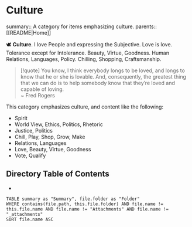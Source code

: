 # Culture

summary:: A category for items emphasizing culture.
parents:: [[README|Home]]

🕊️ **Culture**. I love People and expressing the Subjective. Love is love. Tolerance except for Intolerance. Beauty, Virtue, Goodness. Human Relations, Languages, Policy. Chilling, Shopping, Craftsmanship.

> [!quote]
> You know, I think everybody longs to be loved, and longs to know that he or she is lovable. And, consequently, the greatest thing that we can do is to help somebody know that they’re loved and capable of loving.  
> ~ Fred Rogers

This category emphasizes culture, and content like the following:
- Spirit
- World View, Ethics, Politics, Rhetoric
- Justice, Politics
- Chill, Play, Shop, Grow, Make
- Relations, Languages
- Love, Beauty, Virtue, Goodness
- Vote, Qualify

## Directory Table of Contents

- 

```dataview
TABLE summary as "Summary", file.folder as "Folder"
WHERE contains(file.path, this.file.folder) AND file.name != this.file.name AND file.name != "Attachments" AND file.name != "_attachments"
SORT file.name ASC
```